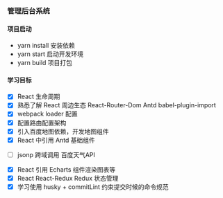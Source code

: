 ### 管理后台系统

#### 项目启动

* yarn install 安装依赖
* yarn start 启动开发环境
* yarn build 项目打包


#### 学习目标
* [x] React 生命周期
* [x] 熟悉了解 React 周边生态 React-Router-Dom Antd babel-plugin-import
* [x] webpack loader 配置
* [x] 配置路由配置架构
* [x] 引入百度地图依赖，开发地图组件
* [x] React 中引用 Antd 基础组件
- [ ] jsonp 跨域调用 百度天气API
* [x] React 引用 Echarts 组件渲染图表等
* [x] React React-Redux Redux 状态管理
* [x] 学习使用 husky + commitLint 约束提交时候的命令规范
